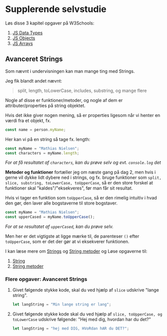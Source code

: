 # Supplerende selvstudie

Løs disse 3 kapitel opgaver på W3Schools:

1. [JS Data Types](https://www.w3schools.com/js/exercise_js.asp?filename=exercise_js_datatypes1)
2. [JS Objects](https://www.w3schools.com/js/exercise_js.asp?filename=exercise_js_objects1)
3. [JS Arrays](https://www.w3schools.com/js/exercise_js.asp?filename=exercise_js_arrays1)

## Avanceret Strings

Som nævnt i undervisningen kan man mange ting med Strings.

Jeg fik blandt andet nævnt:

> split, length, toLowerCase, includes, substring, og mange flere

Nogle af disse er funktioner/metoder, og nogle af dem er attributer/properties på string objektet.

Hvis det ikke giver nogen mening, så er properties ligesom når vi henter en værdi fra et objekt, fx.

```js
const name = person.myName;
```

Her kan vi på en string så tage fx. length:

```js
const myName = "Mathias Nielsen";
const characters = myName.length;
```

_For at få resultatet af `characters`, kan du prøve selv og evt. `console.log` det_

**Metoder og funktioner** fortæller jeg om næste gang på dag 2, men hvis i gerne vil dykke lidt dybere ned i strings, og fx. bruge funktioner som `split, slice, substring, toLowerCase, toUpperCase`, så er den store forskel at funktioner skal "kaldes"/"eksekveres", før man får sit resultat.

Hvis vi tager en funktion som `toUpperCase`, så er den rimelig intuitiv i hvad den gør, den laver alle bogstaverne til store bogstaver.

```js
const myName = "Mathias Nielsen";
const upperCased = myName.toUpperCase();
```

_For at se resultatet af `upperCased`, kan du prøve selv._

Men her er det vigtigste at ligge mærke til, de parenteser `()` efter `toUpperCase`, som er det der gør at vi eksekverer funktionen.

I kan læse mere om [Strings](https://www.w3schools.com/js/js_strings.asp)
og [String metoder](https://www.w3schools.com/js/js_string_methods.asp) og Løse opgaverne til:

1. [String](https://www.w3schools.com/js/exercise_js.asp?filename=exercise_js_strings1)
2. [String metoder](https://www.w3schools.com/js/exercise_js.asp?filename=exercise_js_string_methods1)

### Flere opgaver: Avanceret Strings

1. Givet følgende stykke kode, skal du ved hjælp af `slice` udskrive "lange string".
   ```js
   let langString = "Min lange string er lang";
   ```
2. Givet følgende stykke kode skal du ved hjælp af `slice, toUpperCase, og toLowerCase` udskrive følgende: "Hej med dig, hvordan har du det?"
   ```js
   let langString = "hej med DIG, HVoRdan hAR du DET?";
   ```
